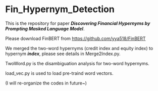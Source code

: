 # Fin_Hypernym_Detection

This is the repository for paper ***Discovering Financial Hypernyms by Prompting Masked Language Model***.

Please download FinBERT from https://github.com/yya518/FinBERT

We merged the two-word hypernyms (credit index and equity index) to hypernym ***index***, please see details in Merge2Index.py.

TwoWord.py is the disambiguation analysis for two-word hypernyms.

load_vec.py is used to load pre-traind word vectors.

(I will re-organize the codes in future~)
